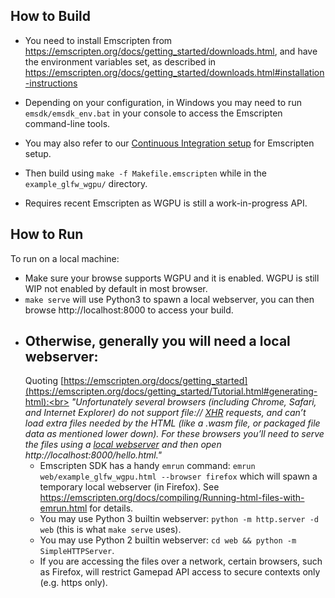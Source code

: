 ## How to Build

- You need to install Emscripten from https://emscripten.org/docs/getting_started/downloads.html, and have the
  environment variables set, as described
  in https://emscripten.org/docs/getting_started/downloads.html#installation-instructions

- Depending on your configuration, in Windows you may need to run `emsdk/emsdk_env.bat` in your console to access the
  Emscripten command-line tools.

- You may also refer to
  our [Continuous Integration setup](https://github.com/ocornut/imgui/tree/master/.github/workflows) for Emscripten
  setup.

- Then build using `make -f Makefile.emscripten` while in the `example_glfw_wgpu/` directory.

- Requires recent Emscripten as WGPU is still a work-in-progress API.

## How to Run

To run on a local machine:

- Make sure your browse supports WGPU and it is enabled. WGPU is still WIP not enabled by default in most browser.
- `make serve` will use Python3 to spawn a local webserver, you can then browse http://localhost:8000 to access your
  build.
- Otherwise, generally you will need a local webserver:
    -
    Quoting [https://emscripten.org/docs/getting_started](https://emscripten.org/docs/getting_started/Tutorial.html#generating-html):<br>
    _"Unfortunately several browsers (including Chrome, Safari, and Internet Explorer) do not support
    file:// [XHR](https://emscripten.org/docs/site/glossary.html#term-xhr) requests, and can’t load extra files needed
    by the HTML (like a .wasm file, or packaged file data as mentioned lower down). For these browsers you’ll need to
    serve the files using a [local webserver](https://emscripten.org/docs/getting_started/FAQ.html#faq-local-webserver)
    and then open http://localhost:8000/hello.html."_
    - Emscripten SDK has a handy `emrun` command: `emrun web/example_glfw_wgpu.html --browser firefox` which will spawn
      a temporary local webserver (in Firefox).
      See https://emscripten.org/docs/compiling/Running-html-files-with-emrun.html for details.
    - You may use Python 3 builtin webserver: `python -m http.server -d web` (this is what `make serve` uses).
    - You may use Python 2 builtin webserver: `cd web && python -m SimpleHTTPServer`.
    - If you are accessing the files over a network, certain browsers, such as Firefox, will restrict Gamepad API access
      to secure contexts only (e.g. https only).
